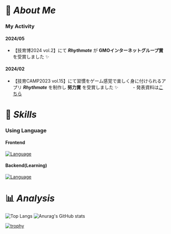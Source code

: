 # :pushpin: _About Me_

### My Activity

#### 2024/05

- 【技育博2024 vol.2】にて ***Rhythmate*** が **GMOインターネットグループ賞** を受賞しました ✨

#### 2024/02

- 【技育CAMP2023 vol.15】にて習慣をゲーム感覚で楽しく身に付けられるアプリ ***Rhythmate*** を制作し **努力賞** を受賞しました :sparkles:
　　　- 発表資料は[こちら](https://docs.google.com/presentation/d/1AsPwOuDKC4Xcs0MNu3KkjYYQfisLcy3HtlEHVYMdc5c/edit?usp=sharing)

# :rocket: _Skills_

### Using Language

#### Frontend

[![Language](https://skillicons.dev/icons?i=ts,js,react,html,css,figma)](https://skillicons.dev)

#### Backend(Learning)

[![Language](https://skillicons.dev/icons?i=py,c,cpp,php,laravel,aws)](https://skillicons.dev)

# :bar_chart: _Analysis_

![Top Langs](https://github-readme-stats.vercel.app/api/top-langs/?username=mamenz752&theme=cobalt) ![Anurag's GitHub stats](https://github-readme-stats.vercel.app/api?username=mamenz752&show_icons=true&theme=cobalt) 

[![trophy](https://github-profile-trophy.vercel.app/?username=mamenz752&theme=onedark)](https://github.com/ryo-ma/github-profile-trophy)
